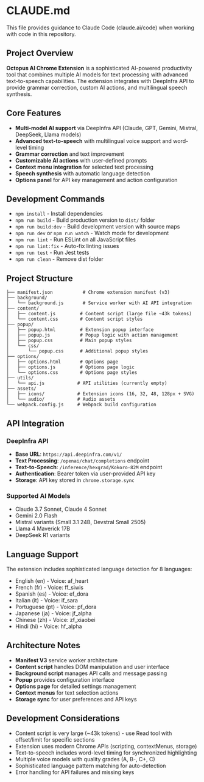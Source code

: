 # CLAUDE.md

This file provides guidance to Claude Code (claude.ai/code) when working with code in this repository.

## Project Overview

**Octopus AI Chrome Extension** is a sophisticated AI-powered productivity tool that combines multiple AI models for text processing with advanced text-to-speech capabilities. The extension integrates with DeepInfra API to provide grammar correction, custom AI actions, and multilingual speech synthesis.

## Core Features

- **Multi-model AI support** via DeepInfra API (Claude, GPT, Gemini, Mistral, DeepSeek, Llama models)
- **Advanced text-to-speech** with multilingual voice support and word-level timing
- **Grammar correction** and text improvement
- **Customizable AI actions** with user-defined prompts
- **Context menu integration** for selected text processing
- **Speech synthesis** with automatic language detection
- **Options panel** for API key management and action configuration

## Development Commands

- `npm install` - Install dependencies
- `npm run build` - Build production version to `dist/` folder
- `npm run build:dev` - Build development version with source maps
- `npm run dev` or `npm run watch` - Watch mode for development
- `npm run lint` - Run ESLint on all JavaScript files
- `npm run lint:fix` - Auto-fix linting issues
- `npm run test` - Run Jest tests
- `npm run clean` - Remove dist folder

## Project Structure

```
├── manifest.json           # Chrome extension manifest (v3)
├── background/
│   └── background.js       # Service worker with AI API integration
├── content/
│   ├── content.js         # Content script (large file ~43k tokens)
│   └── content.css        # Content script styles
├── popup/
│   ├── popup.html         # Extension popup interface
│   ├── popup.js           # Popup logic with action management
│   ├── popup.css          # Main popup styles
│   └── css/
│       └── popup.css      # Additional popup styles
├── options/
│   ├── options.html       # Options page
│   ├── options.js         # Options page logic
│   └── options.css        # Options page styles
├── utils/
│   └── api.js            # API utilities (currently empty)
├── assets/
│   ├── icons/            # Extension icons (16, 32, 48, 128px + SVG)
│   └── audio/            # Audio assets
└── webpack.config.js     # Webpack build configuration
```

## API Integration

### DeepInfra API
- **Base URL**: `https://api.deepinfra.com/v1/`
- **Text Processing**: `/openai/chat/completions` endpoint
- **Text-to-Speech**: `/inference/hexgrad/Kokoro-82M` endpoint
- **Authentication**: Bearer token via user-provided API key
- **Storage**: API key stored in `chrome.storage.sync`

### Supported AI Models
- Claude 3.7 Sonnet, Claude 4 Sonnet
- Gemini 2.0 Flash
- Mistral variants (Small 3.1 24B, Devstral Small 2505)
- Llama 4 Maverick 17B
- DeepSeek R1 variants

## Language Support

The extension includes sophisticated language detection for 8 languages:
- English (en) - Voice: af_heart
- French (fr) - Voice: ff_siwis  
- Spanish (es) - Voice: ef_dora
- Italian (it) - Voice: if_sara
- Portuguese (pt) - Voice: pf_dora
- Japanese (ja) - Voice: jf_alpha
- Chinese (zh) - Voice: zf_xiaobei
- Hindi (hi) - Voice: hf_alpha

## Architecture Notes

- **Manifest V3** service worker architecture
- **Content script** handles DOM manipulation and user interface
- **Background script** manages API calls and message passing
- **Popup** provides configuration interface
- **Options page** for detailed settings management
- **Context menus** for text selection actions
- **Storage sync** for user preferences and API keys

## Development Considerations

- Content script is very large (~43k tokens) - use Read tool with offset/limit for specific sections
- Extension uses modern Chrome APIs (scripting, contextMenus, storage)
- Text-to-speech includes word-level timing for synchronized highlighting
- Multiple voice models with quality grades (A, B-, C+, C)
- Sophisticated language pattern matching for auto-detection
- Error handling for API failures and missing keys